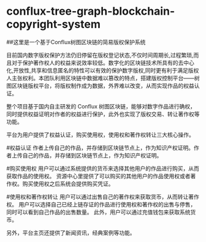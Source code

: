 # conflux-tree-graph-blockchain-copyright-system

##这里是一个基于Conflux树图区块链的简易版权保护系统
  
  目前国内数字版权保护方法仍旧停留在版权登记状态,不仅时间周期长,过程繁琐,而且对于保护著作权人的权益来说效率较低。数字化的区块链技术所具有的去中心化,开放性,共享和信息匿名的特性可以有效的保护数字版权,同时更有利于满足版权人主张权利。本团队利用区块链中数据难以篡改的特点，搭建版权控制平台——树图区块链版权平台，将版权制作成为数据，外界难以改变，从而实现作品的权益认证。
  
  整个项目基于国内自主研发的 Conflux 树图区块链，能够对数字作品进行确权，同时提供权益证明对作者的权益进行保护，此外也实现了版权交易、转让著作权等功能。
  
  
平台为用户提供了权益认证，购买使用权，使用权和著作权转让三大核心操作。

#权益认证
作者上传自己的作品，并存储到区块链节点上，作为知识产权证明。作者上传自己的作品，并存储到区块链节点上，作为知识产权证明。

#购买使用权
用户可以通过系统提供的货币来选择其他用户的作品进行购买，从而获取作品的使用权。
资源中心里提供了可以购买的其他用户的作品使用权或者著作权。购买使用权之后系统会提供购买凭证。
 
#使用权和著作权转让
用户可以通过出售自己的著作权来获取货币，从而转让著作权。
用户可以选择自己已经上链存证的作品进行使用权和著作权的出售与停售，同时可以看到自己作品的出售数量。
此外，用户可以通过充值钱包来获取系统货币。
 
另外，平台主页还提供了新闻资讯，经典案例等功能。
